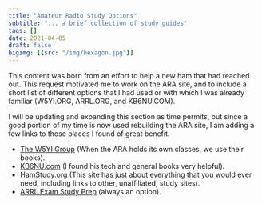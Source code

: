 ```yaml
---
title: "Amateur Radio Study Options"
subtitle: "... a brief collection of study guides"
tags: []
date: 2021-04-05
draft: false
bigimg: [{src: "/img/hexagon.jpg"}]
---
```

This content was born from an effort to help a new
ham that had reached out. This request motivated me to work on the ARA site, and to include a short list of
different options that I had used or with which I was already
familiar (W5YI.ORG, ARRL.ORG, and
KB6NU.COM).

I will be updating and expanding this section as time permits, but since a good portion of my time is now used rebuilding the ARA site, I am adding a few links to those places I found of great benefit. 

- [The W5YI Group](https://w5yi.org) (When the ARA holds its own classes, we use their books).    
- [KB6NU.com](https://kb6nu.com) (I found his tech and general books very helpful).    
- [HamStudy.org](https://hamstudy.org) (This site has just about everything that you would ever need, including links to other, unaffiliated, study sites).  
- [ARRL Exam Study Prep](https://www.arrl.org/studying-for-a-technician-license) (always an option).